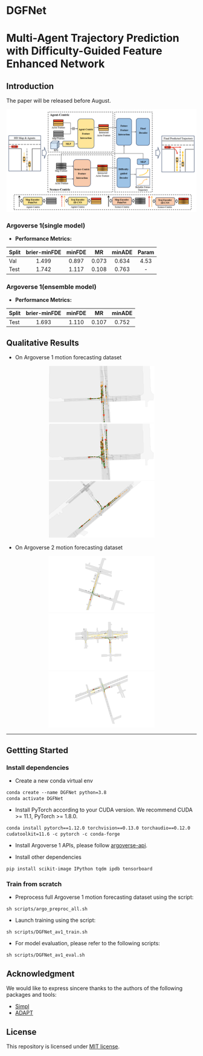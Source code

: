# DGFNet

# Multi-Agent Trajectory Prediction with Difficulty-Guided Feature Enhanced Network

## Introduction

The paper will be released before August.
<p align="center">
  <img src="files/DGFNet.png">
</p>

### Argoverse 1(single model)
- **Performance Metrics:**

| Split | brier-minFDE | minFDE | MR | minADE | Param |
|-------|:------------:|:------:|:--:|:------:|:------:|
| Val   | 1.499       | 0.897 | 0.073 | 0.634 | 4.53 |
| Test  | 1.742       | 1.117 | 0.108 | 0.763 | - |

### Argoverse 1(ensemble model)
- **Performance Metrics:**

| Split | brier-minFDE | minFDE | MR | minADE |
|-------|:------------:|:------:|:--:|:------:|
| Test  | 1.693       | 1.110 | 0.107 | 0.752 | 

## Qualitative Results

* On Argoverse 1 motion forecasting dataset
<p align="center">
  <img src="files/AV1-1.png" width = "280"/>
  <img src="files/AV1-2.png" width = "280"/>
  <img src="files/AV1-3.png" width = "280"/>
</p>

* On Argoverse 2 motion forecasting dataset
<p align="center">
  <img src="files/AV2-1.png" width = "280"/>
  <img src="files/AV2-2.png" width = "280"/>
  <img src="files/AV2-3.png" width = "280"/>
</p>

----


## Gettting Started

### Install dependencies
- Create a new conda virtual env
```
conda create --name DGFNet python=3.8
conda activate DGFNet
```

- Install PyTorch according to your CUDA version. We recommend CUDA >= 11.1, PyTorch >= 1.8.0.
```
conda install pytorch==1.12.0 torchvision==0.13.0 torchaudio==0.12.0 cudatoolkit=11.6 -c pytorch -c conda-forge
```

- Install Argoverse 1 APIs, please follow [argoverse-api](https://github.com/argoai/argoverse-api).

- Install other dependencies
```
pip install scikit-image IPython tqdm ipdb tensorboard
```

### Train from scratch

- Preprocess full Argoverse 1 motion forecasting dataset using the script:
```
sh scripts/argo_preproc_all.sh
```

- Launch training using the script:
```
sh scripts/DGFNet_av1_train.sh
```

- For model evaluation, please refer to the following scripts:
```
sh scripts/DGFNet_av1_eval.sh
```


## Acknowledgment
We would like to express sincere thanks to the authors of the following packages and tools:
- [Simpl](https://github.com/HKUST-Aerial-Robotics/SIMPL)
- [ADAPT](https://https://github.com/gorkaydemir/ADAPT)

## License
This repository is licensed under [MIT license](https://github.com/XinGP/DGFNet/blob/main/LICENSE).
